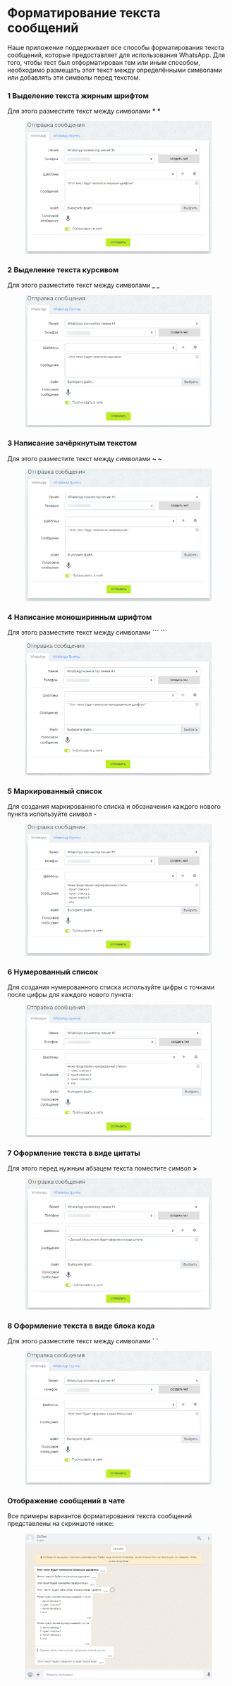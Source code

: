 # Форматирование текста сообщений

Наше приложение поддерживает все способы форматирования текста сообщений, которые предоставляет для использования WhatsApp. Для того, чтобы тест был отформатирован тем или иным способом, необходимо размещать этот текст между определёнными символами или добавлять эти символы перед текстом.

### 1 Выделение текста жирным шрифтом

Для этого разместите текст между символами **\* \***

<figure><img src="../../.gitbook/assets/image (2) (1) (1) (1) (1) (1) (1).png" alt=""><figcaption></figcaption></figure>

### 2 Выделение текста курсивом

Для этого разместите текст между символами **\_ \_**

<figure><img src="../../.gitbook/assets/image (1) (1) (1) (1) (1) (1) (1) (1) (1) (1).png" alt=""><figcaption></figcaption></figure>

### 3 Написание зачёркнутым текстом

Для этого разместите текст между символами **\~ \~**

<figure><img src="../../.gitbook/assets/image (3) (1) (1) (1) (1).png" alt=""><figcaption></figcaption></figure>

### 4 Написание моноширинным шрифтом

Для этого разместите текст между символами **\`\`\` \`\`\`**

<figure><img src="../../.gitbook/assets/image (4) (1) (1) (1).png" alt=""><figcaption></figcaption></figure>

### 5 Маркированный список

Для создания маркированного списка и обозначения каждого нового пункта используйте символ **-**

<figure><img src="../../.gitbook/assets/image (5) (1) (1).png" alt=""><figcaption></figcaption></figure>

### 6 Нумерованный список

Для создания нумерованного списка используйте цифры с точками после цифры для каждого нового пункта:

<figure><img src="../../.gitbook/assets/image (9) (1).png" alt=""><figcaption></figcaption></figure>

### 7 Оформление текста в виде цитаты

Для этого перед нужным абзацем текста поместите символ **>**

<figure><img src="../../.gitbook/assets/image (7) (1) (1).png" alt=""><figcaption></figcaption></figure>

### 8 Оформление текста в виде блока кода

Для этого разместите текст между символами **\` \`**

<figure><img src="../../.gitbook/assets/image (8) (1) (1).png" alt=""><figcaption></figcaption></figure>

### Отображение сообщений в чате

Все примеры вариантов форматирования текста сообщений представлены на скриншоте ниже:

<figure><img src="../../.gitbook/assets/image (10) (1).png" alt=""><figcaption></figcaption></figure>
